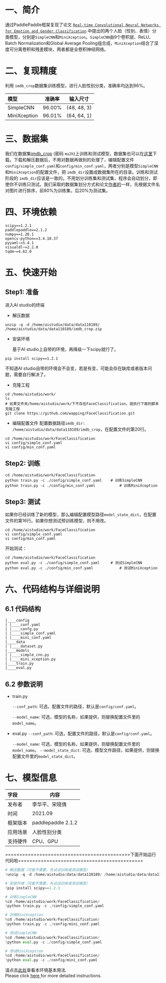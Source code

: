 # 一、简介
通过PaddlePaddle框架复现了论文 [`Real-time Convolutional Neural Networks for Emotion and Gender Classification`](https://arxiv.org/pdf/1710.07557v1.pdf) 中提出的两个人脸（性别、表情）分类模型，分别是`SimpleCNN`和`MiniXception`。`SimpleCNN`由9个卷积层、ReLU、Batch Normalization和Global Average Pooling组合成，`MiniXception`结合了深度可分离卷积和残差模块，两者都是全卷积神经网络。

# 二、复现精度

利用 `imdb_crop`数据集训练模型，进行人脸性别分类，准确率均达到96%。

| 模型 | 准确率 | 输入尺寸 |
|  :---  | ----  | ----  |
| SimpleCNN | 96.00% | (48, 48, 3) |
| MiniXception | 96.01% | (64, 64, 1) |

# 三、数据集

我们在数据集[imdb_crop](https://pan.baidu.com/s/1xdFxhxcnO_5WyQh7URWMQA) (密码 `mu2h`)上训练和测试模型，数据集也可以在[这里](https://data.vision.ee.ethz.ch/cvl/rrothe/imdb-wiki/)下载。下载和解压数据后，不用对数据再做别的处理了，编辑配置文件`config/simple_conf.yaml`和`config/min_conf.yaml`，两者分别是模型`SimpleCNN`和`MiniXception`的配置文件，把 `imdb_dir`设置成数据集所在的目录。训练和测试阶段的 `imdb_dir`应该是一致的。不用划分训练集和测试集，程序会自动划分，即使你不训练只测试。我们采取的数据集划分方式和论文[作者的](https://github.com/oarriaga/face_classification)一样，先根据文件名对图片进行排序，前80%为训练集，后20%为测试集。

# 四、环境依赖

```
scipy==1.2.1
paddlepaddle==2.1.2
numpy==1.20.1
opencv-python==3.4.10.37
pyyaml~=5.4.1
visualdl~=2.2.0
tqdm~=4.62.0
```

# 五、快速开始

## Step1: 准备
进入AI studio的终端
- 解压数据
```
unzip -q -d /home/aistudio/data/data110189/ /home/aistudio/data/data110189/imdb_crop.zip
```
- 安装环境

  基于AI studio上自带的环境，再降级一下scipy就行了。
```
pip install scipy==1.2.1
```
不知道AI studio自带的环境会不会变，若是有变，可能会存在缺库或者版本问题，需要自行解决了。

- 克隆工程
```shell
cd /home/aistudio/work/
ls
# 如果文件夹/home/aistudio/work/下不存在FaceClassification，就执行下面的脚本克隆工程
git clone https://github.com/wapping/FaceClassification.git
```
- 编辑配置文件
配置数据路径`imdb_dir: /home/aistudio/data/data110189/imdb_crop`，在配置文件的第20行。


```shell
cd /home/aistudio/work/FaceClassification
vi config/simple_conf.yaml
vi config/min_conf.yaml
```
## Step2: 训练

```shell
cd /home/aistudio/work/FaceClassification
python train.py -c ./config/simple_conf.yaml	# 训练SimpleCNN
python train.py -c ./config/min_conf.yaml			# 训练MiniXception
```
## Step3: 测试

如果你已经训练了新的模型，那么编辑配置模型路径`model_state_dict`，在配置文件的第16行。如果你想测试预训练模型，则不用改。
```shell
cd /home/aistudio/work/FaceClassification
vi config/simple_conf.yaml
vi config/min_conf.yaml
```
开始测试：
```shell
cd /home/aistudio/work/FaceClassification
python eval.py -c ./config/simple_conf.yaml		# 测试SimpleCNN
python eval.py -c ./config/min_conf.yaml			# 测试MiniXception
```

# 六、代码结构与详细说明
## 6.1 代码结构

```
|____config
| |____conf.yaml
| |____confg.py
| |____simple_conf.yaml
| |____mini_conf.yaml
|____data
| |____dataset.py
|____models
| |____simple_cnn.py
| |____mini_xception.py
|____train.py
|____eval.py
```



## 6.2 参数说明

- train.py

  `--conf_path`: 可选，配置文件的路径，默认是`config/conf.yaml`。

  `--model_name`: 可选，模型的名称，如果提供，则替换配置文件里的`model_name`。

- eval.py
`--conf_path`: 可选，配置文件的路径，默认是`config/conf.yaml`。

  `--model_name`: 可选，模型的名称，如果提供，则替换配置文件里的`model_name`。
  `--model_state_dict`: 可选，模型文件路径，如果提供，则替换配置文件里的`model_state_dict`。

# 七、模型信息
| 字段 | 内容 |
|  :---  | ----  |
| 发布者 | 李华平、宋晓倩 |
| 时间 | 2021.09 |
| 框架版本 | paddlepaddle 2.1.2 |
| 应用场景 | 人脸性别分类 |
| 支持硬件 | CPU、GPU |

============================================下面开始运行代码啦============================================


```python
# 解压数据（可能不需要，先试试训练或测试模型）
!unzip -q -d /home/aistudio/data/data110189/ /home/aistudio/data/data110189/imdb_crop.zip
```


```python
# 安装环境（可能不需要，先试试训练或测试模型）
!pip install scipy==1.2.1
```


```python
# 训练SimpleCNN
%cd /home/aistudio/work/FaceClassification/
!python train.py -c ./config/simple_conf.yaml
```


```python
# 训练MiniXception
%cd /home/aistudio/work/FaceClassification/
!python train.py -c ./config/mini_conf.yaml
```


```python
# 测试SimpleCNN
%cd /home/aistudio/work/FaceClassification/
!python eval.py -c ./config/simple_conf.yaml
```


```python
# 测试MiniXception
%cd /home/aistudio/work/FaceClassification/
!python eval.py -c ./config/mini_conf.yaml
```

请点击[此处](https://ai.baidu.com/docs#/AIStudio_Project_Notebook/a38e5576)查看本环境基本用法.  <br>
Please click [here ](https://ai.baidu.com/docs#/AIStudio_Project_Notebook/a38e5576) for more detailed instructions.
